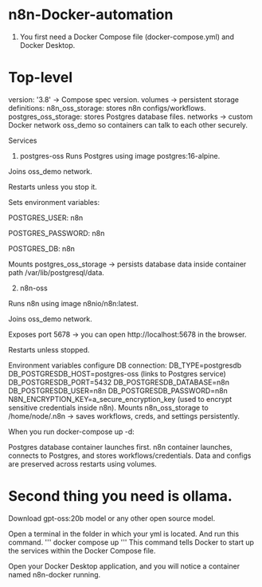 # n8n-Docker-automation

1. You first need a Docker Compose file (docker-compose.yml) and Docker Desktop.

# Top-level

version: '3.8' → Compose spec version.
volumes → persistent storage definitions:
    n8n_oss_storage: stores n8n configs/workflows.
    postgres_oss_storage: stores Postgres database files.
networks → custom Docker network oss_demo so containers can talk to each other securely.

Services
1. postgres-oss
Runs Postgres using image postgres:16-alpine.

Joins oss_demo network.

Restarts unless you stop it.

Sets environment variables:

POSTGRES_USER: n8n

POSTGRES_PASSWORD: n8n

POSTGRES_DB: n8n

Mounts postgres_oss_storage → persists database data inside container path /var/lib/postgresql/data.

2. n8n-oss

Runs n8n using image n8nio/n8n:latest.

Joins oss_demo network.

Exposes port 5678 → you can open http://localhost:5678 in the browser.

Restarts unless stopped.

Environment variables configure DB connection:
  DB_TYPE=postgresdb
  DB_POSTGRESDB_HOST=postgres-oss (links to Postgres service)
  DB_POSTGRESDB_PORT=5432
  DB_POSTGRESDB_DATABASE=n8n
  DB_POSTGRESDB_USER=n8n
  DB_POSTGRESDB_PASSWORD=n8n
  N8N_ENCRYPTION_KEY=a_secure_encryption_key (used to encrypt sensitive credentials inside n8n).
Mounts n8n_oss_storage to /home/node/.n8n → saves workflows, creds, and settings persistently.

When you run docker-compose up -d:

Postgres database container launches first.
n8n container launches, connects to Postgres, and stores workflows/credentials.
Data and configs are preserved across restarts using volumes.


# Second thing you need is ollama. 
Download gpt-oss:20b model or any other open source model. 

Open a terminal in the folder in which your yml is located. And run this command.
'''
docker compose up
'''
This command tells Docker to start up the services within the Docker Compose file.

Open your Docker Desktop application, and you will notice a container named n8n-docker running. 















